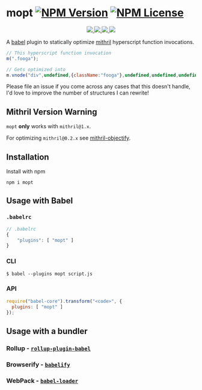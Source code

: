 mopt [![NPM Version](https://img.shields.io/npm/v/mopt.svg)](https://www.npmjs.com/package/mopt) [![NPM License](https://img.shields.io/npm/l/mopt.svg)](https://www.npmjs.com/package/mopt)
=================

<p align="center">
    <a href="https://www.npmjs.com/package/mopt" alt="NPM Downloads">
        <img src="https://img.shields.io/npm/dm/mopt.svg" />
    </a>
    <a href="https://travis-ci.org/MithrilJS/mopt" alt="Build Status">
        <img src="https://img.shields.io/travis/MithrilJS/mopt/master.svg" />
    </a>
    <a href="https://david-dm.org/MithrilJS/mopt" alt="Dependency Status">
        <img src="https://img.shields.io/david/MithrilJS/mopt.svg" />
    </a>
    <a href="https://david-dm.org/MithrilJS/mopt#info=devDependencies" alt="devDependency Status">
        <img src="https://img.shields.io/david/dev/MithrilJS/mopt.svg" />
    </a>
</p>

A [babel](babeljs.io) plugin to statically optimize [mithril](http://mithril.js.org) hyperscript function invocations.

```js
// This hyperscript function invocation
m(".fooga");

// Gets optimized into
m.vnode("div",undefined,{className:"fooga"},undefined,undefined,undefined);
```
Please file an issue if you come across any cases that this doesn't handle, I'd love to improve the number of structures I can rewrite!

## Mithril Version Warning

`mopt` **only** works with `mithril@1.x`.

For optimizing `mithril@0.2.x` see [mithril-objectify](https://npmjs.com/mithril-objectify).

## Installation

Install with npm

`npm i mopt`

## Usage with Babel

### `.babelrc`

```js
// .babelrc
{
    "plugins": [ "mopt" ]
}
```

### CLI

`$ babel --plugins mopt script.js`

### API

```js
require("babel-core").transform("<code>", {
  plugins: [ "mopt" ]
});
```

## Usage with a bundler
### Rollup - [`rollup-plugin-babel`](https://www.npmjs.com/package/rollup-plugin-babel)
### Browserify - [`babelify`](https://www.npmjs.com/package/babelify)
### WebPack - [`babel-loader`](https://www.npmjs.com/package/babel-loader)
